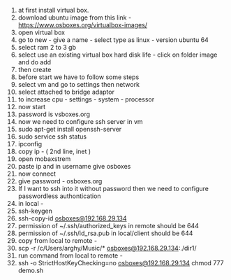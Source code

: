 1) at first install virtual box.
2) download ubuntu image from this link - https://www.osboxes.org/virtualbox-images/
3) open virtual box 
4) go to new - give a name - select type as linux - version ubuntu 64
5) select ram 2 to 3 gb
6) select use an existing virtual box hard disk life - click on folder image and do add
7) then create
8) before start we have to follow some steps
9) select vm and go to settings then network
10) select attached to bridge adaptor
11) to increase cpu - settings - system - processor
12) now start
13) password is vsboxes.org
14) now we need to configure ssh server in vm
15) sudo apt-get install openssh-server
16) sudo service ssh status
17) ipconfig
18) copy ip - ( 2nd line, inet )
19) open mobaxstrem
20) paste ip and in username give osboxes
21) now connect
22) give password - osboxes.org
23) If I want to ssh into it without password then we need to configure passwordless authontication
24) in local -  
25) ssh-keygen
26) ssh-copy-id osboxes@192.168.29.134
27) permission of ~/.ssh/authorized_keys in remote should be 644
28) permission of ~/.ssh/id_rsa.pub in local/client should be 644
29) copy from local to remote -
30) scp -r /c/Users/arghy/Music/* osboxes@192.168.29.134:./dir1/
31) run command from local to remote -
32)  ssh -o StrictHostKeyChecking=no osboxes@192.168.29.134 chmod 777 demo.sh

